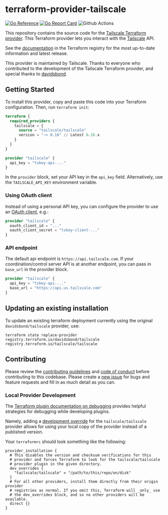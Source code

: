# terraform-provider-tailscale

[![Go Reference](https://pkg.go.dev/badge/github.com/tailscale/terraform-provider-tailscale.svg)](https://pkg.go.dev/github.com/tailscale/terraform-provider-tailscale)
[![Go Report Card](https://goreportcard.com/badge/github.com/tailscale/terraform-provider-tailscale)](https://goreportcard.com/report/github.com/tailscale/terraform-provider-tailscale)
![Github Actions](https://github.com/tailscale/terraform-provider-tailscale/actions/workflows/ci.yml/badge.svg?branch=main)

This repository contains the source code for the [Tailscale Terraform provider](https://registry.terraform.io/providers/tailscale/tailscale).
This Terraform provider lets you interact with the [Tailscale](https://tailscale.com) API.

See the [documentation](https://registry.terraform.io/providers/tailscale/tailscale/latest/docs) in the Terraform registry
for the most up-to-date information and latest release.

This provider is maintained by Tailscale. Thanks to everyone who contributed to the development of the Tailscale Terraform provider, and special thanks to [davidsbond](https://github.com/davidsbond).

## Getting Started

To install this provider, copy and paste this code into your Terraform configuration. Then, run `terraform init`:

```terraform
terraform {
  required_providers {
    tailscale = {
      source = "tailscale/tailscale"
      version = "~> 0.16" // Latest 0.16.x
    }
  }
}

provider "tailscale" {
  api_key = "tskey-api-..."
}
```

In the `provider` block, set your API key in the `api_key` field. Alternatively, use the `TAILSCALE_API_KEY` environment variable.

### Using OAuth client

Instead of using a personal API key, you can configure the provider to use an [OAuth client](https://tailscale.com/kb/1215/oauth-clients/), e.g.:

```terraform
provider "tailscale" {
  oauth_client_id = "..."
  oauth_client_secret = "tskey-client-..."
}
```

### API endpoint

The default api endpoint is `https://api.tailscale.com`. If your coordination/control server API is at another endpoint, you can pass in `base_url` in the provider block.

```terraform
provider "tailscale" {
  api_key = "tskey-api-..."
  base_url = "https://api.us.tailscale.com"
}
```

## Updating an existing installation
To update an existing terraform deployment currently using the original `davidsbond/tailscale` provider, use:
```
terraform state replace-provider registry.terraform.io/davidsbond/tailscale registry.terraform.io/tailscale/tailscale
```

## Contributing

Please review the [contributing guidelines](./CONTRIBUTING.md) and [code of conduct](.github/CODE_OF_CONDUCT.md) before
contributing to this codebase. Please create a [new issue](https://github.com/tailscale/terraform-provider-tailscale/issues/new/choose)
for bugs and feature requests and fill in as much detail as you can.

### Local Provider Development

The [Terraform plugin documentation on debugging](https://developer.hashicorp.com/terraform/plugin/debugging)
provides helpful strategies for debugging while developing plugins.

Namely, adding a [development override](https://developer.hashicorp.com/terraform/cli/config/config-file#development-overrides-for-provider-developers)
for the `tailscale/tailscale` provider allows for using your local copy of the provider instead of a published version.

Your `terraformrc` should look something like the following:

```hcl
provider_installation {
  # This disables the version and checksum verifications for this
  # provider and forces Terraform to look for the tailscale/tailscale
  # provider plugin in the given directory.
  dev_overrides {
    "tailscale/tailscale" = "/path/to/this/repo/on/disk"
  }
  # For all other providers, install them directly from their origin provider
  # registries as normal. If you omit this, Terraform will _only_ use
  # the dev_overrides block, and so no other providers will be available.
  direct {}
}
```
